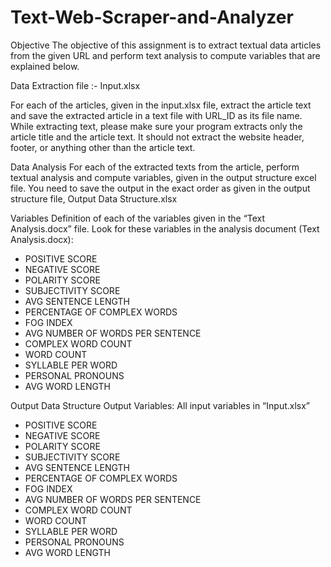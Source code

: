 # Text-Web-Scraper-and-Analyzer

Objective
The objective of this assignment is to extract textual data articles from the given URL and perform text analysis to compute variables that are explained below.

Data Extraction
file :- Input.xlsx

For each of the articles, given in the input.xlsx file, extract the article text and save the extracted article in a text file with URL_ID as its file name. While extracting text, please make sure your program extracts only the article title and the article text. It should not extract the website header, footer, or anything other than the article text.

Data Analysis
For each of the extracted texts from the article, perform textual analysis and compute variables, given in the output structure excel file. You need to save the output in the exact order as given in the output structure file, Output Data Structure.xlsx

Variables
Definition of each of the variables given in the “Text Analysis.docx” file. Look for these variables in the analysis document (Text Analysis.docx):

* POSITIVE SCORE
* NEGATIVE SCORE
* POLARITY SCORE
* SUBJECTIVITY SCORE
* AVG SENTENCE LENGTH
* PERCENTAGE OF COMPLEX WORDS
* FOG INDEX
* AVG NUMBER OF WORDS PER SENTENCE
* COMPLEX WORD COUNT
* WORD COUNT
* SYLLABLE PER WORD
* PERSONAL PRONOUNS
* AVG WORD LENGTH

Output Data Structure
Output Variables: All input variables in “Input.xlsx”

* POSITIVE SCORE
* NEGATIVE SCORE
* POLARITY SCORE
* SUBJECTIVITY SCORE
* AVG SENTENCE LENGTH
* PERCENTAGE OF COMPLEX WORDS
* FOG INDEX
* AVG NUMBER OF WORDS PER SENTENCE
* COMPLEX WORD COUNT
* WORD COUNT
* SYLLABLE PER WORD
* PERSONAL PRONOUNS
* AVG WORD LENGTH
